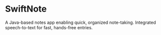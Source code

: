 # SwiftNote
A Java-based notes app enabling quick, organized note-taking. Integrated speech-to-text for fast, hands-free entries.
